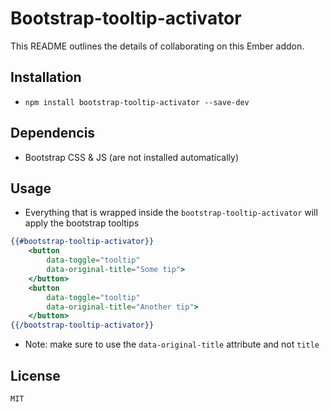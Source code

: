 # Bootstrap-tooltip-activator

This README outlines the details of collaborating on this Ember addon.

## Installation

* `npm install bootstrap-tooltip-activator --save-dev`

## Dependencis
* Bootstrap CSS & JS (are not installed automatically)

## Usage
* Everything that is wrapped inside the `bootstrap-tooltip-activator` will apply the bootstrap tooltips
```handlebars
{{#bootstrap-tooltip-activator}}
	<button
		data-toggle="tooltip"
		data-original-title="Some tip">
	</button>
	<button
		data-toggle="tooltip"
		data-original-title="Another tip">
	</button>
{{/bootstrap-tooltip-activator}}
```
* Note: make sure to use the `data-original-title` attribute and not `title`  

## License
	MIT